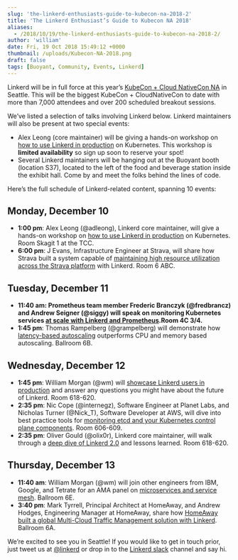 ```yaml
---
slug: 'the-linkerd-enthusiasts-guide-to-kubecon-na-2018-2'
title: 'The Linkerd Enthusiast’s Guide to Kubecon NA 2018'
aliases:
  - /2018/10/19/the-linkerd-enthusiasts-guide-to-kubecon-na-2018-2/
author: 'william'
date: Fri, 19 Oct 2018 15:49:12 +0000
thumbnail: /uploads/Kubecon-NA-2018.png
draft: false
tags: [Buoyant, Community, Events, Linkerd]
---
```


Linkerd will be in full force at this year’s [KubeCon + Cloud NativeCon NA](https://events.linuxfoundation.org/events/kubecon-cloudnativecon-north-america-2018/) in Seattle. This will be the biggest KubeCon + CloudNativeCon to date with more than 7,000 attendees and over 200 scheduled breakout sessions.

We’ve listed a selection of talks involving Linkerd below. Linkerd maintainers will also be present at two special events:

- Alex Leong (core maintainer) will be giving a hands-on workshop on [how to use Linkerd in production](https://sched.co/GyOx) on Kubernetes. This workshop is **limited availability** so sign up soon to reserve your spot!
- Several Linkerd maintainers will be hanging out at the Buoyant booth (location S37), located to the left of the food and beverage station inside the exhibit hall. Come by and meet the folks behind the lines of code.

Here’s the full schedule of Linkerd-related content, spanning 10 events:

## Monday, December 10

- **1:00 pm**: Alex Leong (@adleong), Linkerd core maintainer, will give a hands-on workshop on [how to use Linkerd in production](https://sched.co/GyOx) on Kubernetes. Room Skagit 1 at the TCC.
- **6:00 pm**: J Evans, Infrastructure Engineer at Strava, will share how Strava built a system capable of [maintaining high resource utilization across the Strava platform](https://sched.co/GrVb) with Linkerd. Room 6 ABC.

## Tuesday, December 11

- **11:40 am: Prometheus team member Frederic Branczyk (@fredbrancz) and Andrew Seigner (@siggy) will speak on monitoring Kubernetes services [at scale with Linkerd and Prometheus](https://sched.co/GrXs).Room 4C 3/4.**
- **1:45 pm**: Thomas Rampelberg (@grampelberg) will demonstrate how [latency-based autoscaling](https://sched.co/GrR6) outperforms CPU and memory based autoscaling. Ballroom 6B.

## Wednesday, December 12

- **1:45 pm**: William Morgan (@wm) will [showcase Linkerd users in production](https://sched.co/H3IZ) and answer any questions you might have about the future of Linkerd. Room 618-620.
- **2:35 pm**: Nic Cope (@internegz), Software Engineer at Planet Labs, and Nicholas Turner (@Nick_T), Software Developer at AWS, will dive into best practice tools for [monitoring etcd and your Kubernetes control plane components](https://sched.co/GrXU). Room 606-609.
- **2:35 pm**: Oliver Gould (@olix0r), Linkerd core maintainer, will walk through a [deep dive of Linkerd 2.0](https://sched.co/H3Ij) and lessons learned. Room 618-620.

## Thursday, December 13

- **11:40 am**: William Morgan (@wm) will join other engineers from IBM, Google, and Tetrate for an AMA panel on [microservices and service mesh](https://sched.co/Graa). Ballroom 6E.
- **3:40 pm**: Mark Tyrrell, Principal Architect at HomeAway, and Andrew Hodges, Engineering Manager at HomeAway, share how [HomeAway built a global Multi-Cloud Traffic Management solution with Linkerd](https://sched.co/GrSV). Ballroom 6A.

We’re excited to see you in Seattle! If you would like to get in touch prior, just tweet us at [@linkerd](https://twitter.com/linkerd) or drop in to the [Linkerd slack](https://slack.linkerd.io/) channel and say hi.
